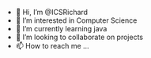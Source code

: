 - 👋 Hi, I’m @ICSRichard
- 👀 I’m interested in Computer Science
- 🌱 I’m currently learning java
- 💞️ I’m looking to collaborate on projects
- 📫 How to reach me ...

<!---
I want to learn more about programming and general and by the end of this course, have the best knowledge on how to efficiently write code
--->
